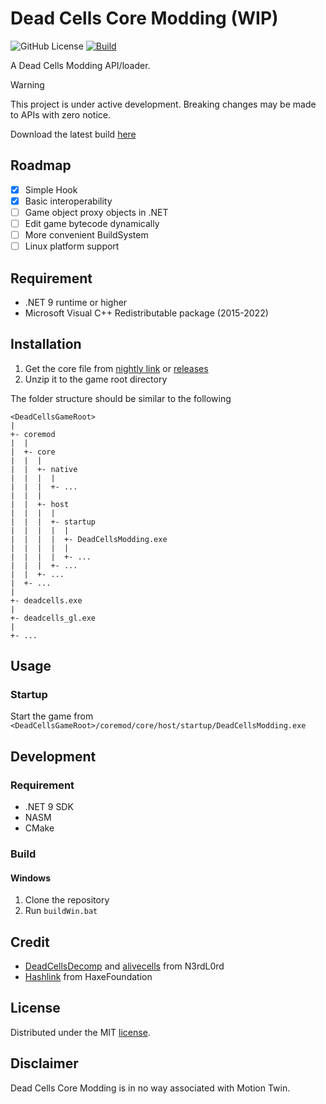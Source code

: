 ﻿
# Dead Cells Core Modding (WIP)

![GitHub License](https://img.shields.io/github/license/dead-cells-core-modding/core) 
[![Build](https://github.com/dead-cells-core-modding/core/actions/workflows/build.yml/badge.svg?branch=main)](https://github.com/dead-cells-core-modding/core/actions/workflows/build.yml)


A Dead Cells Modding API/loader. 

> [!WARNING]
> This project is under active development. Breaking changes may be made to APIs with zero notice.

Download the latest build [here](https://nightly.link/dead-cells-core-modding/core/workflows/build/main)

## Roadmap

- [x] Simple Hook
- [x] Basic interoperability
- [ ] Game object proxy objects in .NET
- [ ] Edit game bytecode dynamically
- [ ] More convenient BuildSystem
- [ ] Linux platform support

## Requirement

- .NET 9 runtime or higher
- Microsoft Visual C++ Redistributable package (2015-2022)

## Installation

1. Get the core file from [nightly link](https://nightly.link/dead-cells-core-modding/core/workflows/build/main) or [releases](https://github.com/dead-cells-core-modding/core/releases)
2. Unzip it to the game root directory

The folder structure should be similar to the following
```
<DeadCellsGameRoot>
|
+- coremod
|  |
|  +- core
|  |  |
|  |  +- native
|  |  |  |
|  |  |  +- ...
|  |  |
|  |  +- host
|  |  |  |
|  |  |  +- startup
|  |  |  |  |
|  |  |  |  +- DeadCellsModding.exe
|  |  |  |  |
|  |  |  |  +- ...
|  |  |  +- ...
|  |  +- ...
|  +- ...
|
+- deadcells.exe
|
+- deadcells_gl.exe
|
+- ...
```

## Usage

### Startup

Start the game from `<DeadCellsGameRoot>/coremod/core/host/startup/DeadCellsModding.exe`

## Development

### Requirement

- .NET 9 SDK
- NASM
- CMake

### Build

#### Windows

1. Clone the repository
2. Run `buildWin.bat`

## Credit

- [DeadCellsDecomp](https://github.com/N3rdL0rd/DeadCellsDecomp) and [alivecells](https://github.com/N3rdL0rd/alivecells) from N3rdL0rd
- [Hashlink](https://github.com/HaxeFoundation/hashlink) from HaxeFoundation

## License

Distributed under the MIT [license](https://github.com/DreamBoxSpy/DeadCellsCoreModding/blob/main/LICENSE).

## Disclaimer
Dead Cells Core Modding is in no way associated with Motion Twin.
